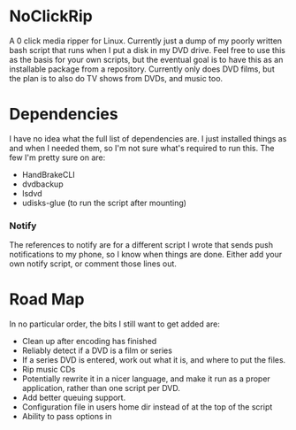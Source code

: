 # NoClickRip

A 0 click media ripper for Linux. Currently just a dump of my poorly written 
bash script that runs when I put a disk in my DVD drive. Feel free to use this
as the basis for your own scripts, but the eventual goal is to have this as an 
installable package from a repository. Currently only does DVD films, but the plan
is to also do TV shows from DVDs, and music too. 


# Dependencies

I have no idea what the full list of dependencies are. I just installed things 
as and when I needed them, so I'm not sure what's required to run this. The few 
I'm pretty sure on are: 

* HandBrakeCLI
* dvdbackup
* lsdvd
* udisks-glue (to run the script after mounting)

### Notify
The references to notify are for a different script I wrote that sends push 
notifications to my phone, so I know when things are done. Either add your
own notify script, or comment those lines out. 


# Road Map
In no particular order, the bits I still want to get added are:

* Clean up after encoding has finished
* Reliably detect if a DVD is a film or series
* If a series DVD is entered, work out what it is, and where to put the files. 
* Rip music CDs
* Potentially rewrite it in a nicer language, and make it run as a proper application,
rather than one script per DVD. 
* Add better queuing support. 
* Configuration file in users home dir instead of at the top of the script
* Ability to pass options in